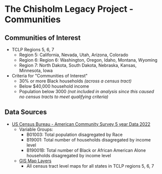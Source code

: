 # The Chisholm Legacy Project - Communities

## Communities of Interest
- TCLP Regions 5, 6, 7
   - Region 5: California, Nevada, Utah, Arizona, Colorado
   - Region 6: Region 6: Washington, Oregon, Idaho, Montana, Wyoming
   - Region 7: North Dakota, South Dakota, Nebraska, Kansas, Minnesota, Iowa
- Criteria for "Communities of Interest"
   - 30% or more Black households *(across a census tract)*
   - Below $40,000 household income
   - Population below 3000 *(not included in analysis since this caused no census tracts to meet qualifying criteria)* 

## Data Sources
- [US Census Bureau - American Community Survey 5 year Data 2022](https://www.census.gov/data/developers/data-sets/acs-5year.html)
   - Variable Groups:
      - B01003: Total population disagregated by Race
      - B19001: Total number of households disagregated by income level
      - B19001B: Total number of Black or African American Alone households disagregated by income level
   - [GIS Map Layers](https://www2.census.gov/geo/tiger/TIGER2022/TRACT/)
      - All census tract level maps for all states in TCLP regions 5, 6, 7
